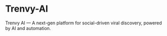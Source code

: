 # Trenvy-AI
Trenvy AI — A next-gen platform for social-driven viral discovery, powered by AI and automation.
